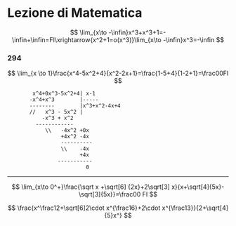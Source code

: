 # Lezione di Matematica


$$
\lim_{x\to -\infin}x^3+x^3+1=-\infin+\infin=FI\xrightarrow{x^2+1=o(x^3)}\lim_{x\to -\infin}x^3=-\infin
$$

### 294

$$
\lim_{x \to 1}\frac{x^4-5x^2+4}{x^2-2x+1}=\frac{1-5+4}{1-2+1}=\frac00FI
$$

			x^4+0x^3-5x^2+4| x-1
		   -x^4+x^3        |-----
		   --------        |x^3+x^2-4x+4
		   //   x^3 - 5x^2 |
		       -x^3 + x^2
		     ------------
		        \\   -4x^2 +0x
		             +4x^2 -4x
		             ----------
		             \\    -4x
		                   +4x
		            -----------
		                     0


---


$$
\lim_{x\to 0^+}\frac{\sqrt x +\sqrt[6] {2x}+2\sqrt[3] x}{x+\sqrt[4]{5x}-\sqrt[3]{5x}}=\frac00 FI
$$

$$
\frac{x^\frac12+\sqrt[6]2\cdot x^{\frac16}+2\cdot x^{\frac13}}{2+\sqrt[4]{5}x^}
$$
<!--stackedit_data:
eyJoaXN0b3J5IjpbLTEyMDk3NTAxNTgsLTE2MzA3MDUzNzhdfQ
==
-->